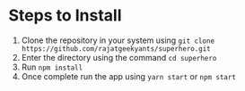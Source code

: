 # Steps to Install

1. Clone the repository in your system using `git clone https://github.com/rajatgeekyants/superhero.git`
2. Enter the directory using the command `cd superhero`
3. Run `npm install`
4. Once complete run the app using `yarn start` or `npm start`
